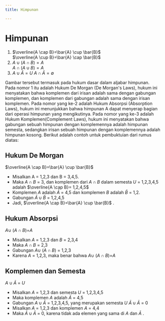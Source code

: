 ```yaml
---
title: Himpunan

---
```

# Himpunan

1. $\overline{A \cap B}=\bar{A} \cup \bar{B}$  \
$\overline{A \cup B}=\bar{A} \cap \bar{B}$ 
2. $A \cup(A \cap B)=A$  \
$A\cap(A \cup B)=A$ 
3. $A \cup \bar{A}=U$ 
$A \cap \bar{A}=\emptyset$ 

Gambar tersebut termasuk pada hukum dasar dalam aljabar himpunan. 
Pada nomor 1 itu adalah Hukum De Morgan (De Morgan's Laws), hukum ini menyatakan bahwa komplemen dari irisan adalah sama dengan gabungan komplemen, dan komplemen dari gabungan adalah sama dengan irisan komplemen.
Pada nomor yang ke-2 adalah Hukum Absorpsi (Absorption Laws), hukum ini menunjukkan bahwa himpunan A dapat menyerap bagian dari operasi himpunan yang mengikutinya.
Pada nomor yang ke-3 adalah Hukum Komplemen(Complement Laws), hukum ini menyatakan bahwa gabungan sebuah himpunan dengan komplemennya adalah himpunan semesta, sedangkan irisan sebuah himpunan dengan komplemennya adalah himpunan kosong.
Berikut adalah contoh untuk pembuktuian dari rumus diatas:

## Hukum De Morgan
   $\overline{A \cap B}=\bar{A} \cup \bar{B}$  
* Misalkan A = 1,2,3 dan B = 3,4,5.
* Maka ${A \cap B}$  = 3, dan komplemen dari ${A \cap B}$ dalam semesta *U* = 1,2,3,4,5 adalah $\overline{A \cap B}= 1,2,4,5$
* Komplemen *A* adalah  $\bar{A}$ = 4,5 dan komplemen *B* adalah $\bar{B}$ = 1,2.
* Gabungan $\bar{A} \cup \bar{B}$ = 1,2,4,5
* Jadi, $\overline{A \cap B}=\bar{A} \cup \bar{B}$ .
## Hukum Absorpsi
  ${A} \cup$ (${A \cap B}$)=*A*
* Misalkan *A* = 1,2,3 dan *B* = 2,3,4
* Maka ${A \cap B}$ = 2,3
* Gabungan ${A} \cup$ (${A \cap B}$) = 1,2,3
* Karena *A* = 1,2,3, maka benar bahwa ${A} \cup$ (${A \cap B}$)=*A*
## Komplemen dan Semesta
  ${A} \cup \bar{A}$ = *U*
*  Misalkan *A* = 1,2,3 dan semesta *U* = 1,2,3,4,5
*  Maka komplemen *A* adalah $\bar{A}$ = 4,5
*  Gabungan ${A} \cup \bar{A}$ = 1,2,3,4,5, yang merupakan semesta *U*
 $\bar{A} \cup \bar{A}$ = 0
*  Misalkan *A* = 1,2,3 dan komplemen *A* = 4,4
*  Maka $\bar{A} \cup \bar{A}$ = 0, karena tidak ada elemen yang sama di *A* dan $\bar{A}$ .
